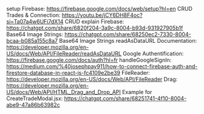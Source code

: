 setup Firebase: https://firebase.google.com/docs/web/setup?hl=en
CRUD Trades & Connection: https://youtu.be/jCY6DH8F4oc?si=Ta07a4w6UFi7dX14 
CRUD explain Firebase: https://chatgpt.com/share/6820f204-3a9c-8004-b93d-931927905b1f
Base64 Image Strings: https://chatgpt.com/share/68250ec2-7330-8004-bcaa-b085a155c8a7
Base64 Image Strings readAsDataURL Documentation: https://developer.mozilla.org/en-US/docs/Web/API/FileReader/readAsDataURL
Google Authentification: https://firebase.google.com/docs/auth?hl=fr 
handleGoogleSignIn: https://medium.com/%40josephpay911/how-to-connect-firebase-auth-and-firestore-database-in-react-js-fc4109e2be39
FileReader: https://developer.mozilla.org/en-US/docs/Web/API/FileReader
Drag: https://developer.mozilla.org/en-US/docs/Web/API/HTML_Drag_and_Drop_API
Example for CreateTradeModal.jsx: https://chatgpt.com/share/68251741-4f10-8004-abe9-47a86b63982c

